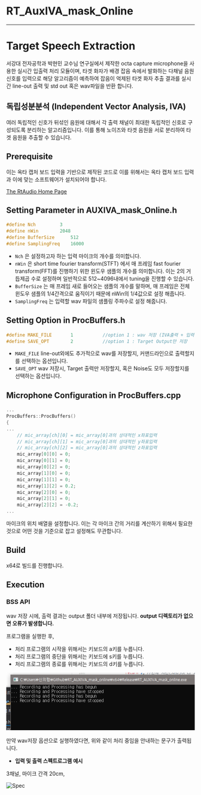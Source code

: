 # RT_AuxIVA_mask_Online

---

# Target Speech Extraction

서강대 전자공학과 박현민 교수님 연구실에서 제작한 octa capture microphone을 사용한 실시간 입출력 처리 모듈이며, 타겟 화자가 배경 잡음 속에서 발화하는 다채널 음원 신호를 입력으로 해당 알고리즘이 예측하여 잡음이 억제된 타겟 화자 추출 결과를 실시간 line-out 출력 및 std out 혹은 wav파일을 반환 합니다.

## **독립성분분석 (Independent Vector Analysis, IVA)**

여러 독립적인 신호가 뒤섞인 음원에 대해서 각 출력 채널이 최대한 독립적인 신호로 구성되도록 분리하는 알고리즘입니다. 이를 통해 노이즈와 타겟 음원을 서로 분리하여 타겟 음원을 추출할 수 있습니다.

## Prerequisite

이는 옥타 캡처 보드 입력을 기반으로 제작된 코드로 이를 위해서는 옥타 캡처 보드 입력과 이에 맞는 소프트웨어가 설치되어야 합니다.

[The RtAudio Home Page](https://www.music.mcgill.ca/~gary/rtaudio/)

## Setting Parameter in AUXIVA_mask_Online.h

```cpp
#define Nch			3
#define nWin		2048
#define BufferSize		512
#define SamplingFreq    16000
```

- `Nch` 은 설정하고자 하는 입력 마이크의 개수를 의미합니다.
- `nWin` 은 short time fourier transform(STFT) 에서 매 프레임 fast fourier transform(FFT)를 진행하기 위한 윈도우 샘플의 개수를 의미합니다. 이는 2의 거듭제곱 수로 설정하며 일반적으로 512~4096내에서 tuning을 진행할 수 있습니다.
- `BufferSize` 는 매 프레임 새로 들어오는 샘플의 개수를 말하며, 매 프레임은 전체 윈도우 샘플의 1/4간격으로 움직이기 때문에 nWin의 1/4값으로 설정 해줍니다.
- `SamplingFreq` 는 입력할 wav 파일의 샘플링 주파수로 설정 해줍니다.

## Setting Option in ProcBuffers.h

```cpp
#define MAKE_FILE		1			//option 1 : wav 저장 (IVA출력 + 입력원본)		2: strout 출력(IVA출력)		3: strout 출력 (IVA출력 + 입력 원본)
#define SAVE_OPT		2			//option 1 : Target Output만 저장				2: Target 과 Noise Output 모두 저장
```

- `MAKE_FILE`  line-out외에도 추가적으로 wav를 저장할지, 커맨드라인으로 출력할지를 선택하는 옵션입니다.
- `SAVE_OPT` wav 저장시, Target 출력만 저장할지, 혹은 Noise도 모두 저장할지를 선택하는 옵션입니다.

## Microphone Configuration in ProcBuffers.cpp

```cpp
...
ProcBuffers::ProcBuffers()
{
...
	// mic_array[ch][0] = mic_array[0]과의 상대적인 x좌표입력
	// mic_array[ch][1] = mic_array[0]과의 상대적인 y좌표입력
	// mic_array[ch][2] = mic_array[0]과의 상대적인 z좌표입력
	mic_array[0][0] = 0;
	mic_array[0][1] = 0;
	mic_array[0][2] = 0;
	mic_array[1][0] = 0;
	mic_array[1][1] = 0;
	mic_array[1][2] = 0.2;
	mic_array[2][0] = 0;
	mic_array[2][1] = 0;
	mic_array[2][2] = -0.2;
...
```

마이크의 위치 배열을 설정합니다. 이는 각 마이크 간의 거리를 계산하기 위해서 필요한 것으로 어떤 것을 기준으로 잡고 설정해도 무관합니다.

## Build

x64로 빌드를 진행합니다.

## Execution

### **BSS API**

wav 저장 시에, 출력 결과는 output 폴더 내부에 저장됩니다. **output 디렉토리가 없으면 오류가 발생합니다.**

프로그램을 실행한 후,

- 처리 프로그램의 시작을 위해서는 키보드의 a키를 누릅니다.
- 처리 프로그램의 중단을 위해서는 키보드에 s키를 누릅니다.
- 처리 프로그램의 종료를 위해서는 키보드의 d키를 누릅니다.

![Screenshot](Sample_Spec/Untitled.png)

만약 wav저장 옵션으로 실행하였다면, 위와 같이 처리 중임을 안내하는 문구가 출력됩니다.

- **입력 및 출력 스펙트로그램 예시**

3채널, 마이크 간격 20cm, 

![Spec](RT_AuxIVA_mask_Online%20da8771b68ece42899c52ea6b246c22a4/Untitled%201.png)
